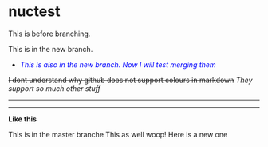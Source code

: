 # nuctest
This is before branching.

This is in the new branch.

* <span style="color:blue">*This is also in the new branch. Now I will test merging them*</span><br/>

~~I dont understand why github does not support colours in markdown~~
_They support so much other stuff_
___
---
**Like this**



This is in the master branche
This as well
woop! Here is a new one
